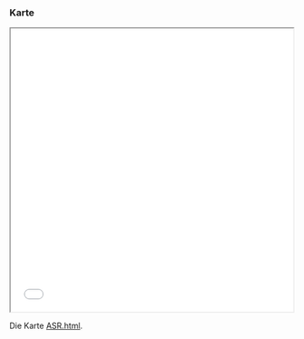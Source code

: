 ### Karte

<iframe src="ASR.html" height="500" width="500"></iframe>

Die Karte [ASR.html](map.html).
